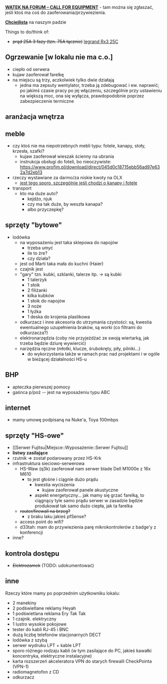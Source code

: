 [**WĄTEK NA FORUM – CALL FOR EQUIPMENT**](https://forum.hs-ldz.pl/t/call-for-equipment/81/4) - tam można się zgłaszać, jeśli ktoś ma coś do zaoferowania/przywiezienia.

[**Chciejlista**](https://pad.hs-ldz.pl/zJTFVOuMSLCqr8MAXqGnjQ#) na naszym padzie

Things to do/think of:
- ~~prąd 25A 3 fazy (tzn. 75A łącznie)~~ [legrand Rx3 25C](https://i.imgur.com/c1O0dQ3.jpeg)

## Ogrzewanie [w lokalu nie ma c.o.]
  - ciepło od serwera
  - kujaw zaoferował farelkę
  - na miejscu są trzy, aczkolwiek tylko dwie działają
    - jedna ma zepsuty wentylator, trzeba ją zdebugować i ew. naprawić; po jakimś czasie pracy po jej włączeniu, szczególnie przy ustawieniu na większą moc, ona się wyłącza, prawdopodobnie poprzez zabezpieczenie termiczne

## aranżacja wnętrza

## meble
  - czy ktoś nie ma niepotrzebnych mebli typu: fotele, kanapy, stoły, krzesła, szafki?
    - kujaw zaoferował wieszak ścienny na ubrania
    - instrukcja obsługi do foteli, bo nieoczywiste: https://www.profim.pl/download/direct/045d0c18715ebb56ad97e632a7d2eb13
  - rzeczy wystawiane za darmo/za niskie kwoty na OLX
    - [jest tego sporo, szczególnie jeśli chodzi o kanapy i fotele](https://www.olx.pl/dom-ogrod/meble/lodz/?search[filter_float_price%3Ato]=10)
  - transport
    - kto ma duże auto?
      - kejdżo, njuk
      - czy ma tak duże, by weszła kanapa?
      - albo przyczepkę?

## sprzęty "bytowe"
  - lodówka
    - na wyposażeniu jest taka sklepowa do napojów
      - trzeba umyć
      - ile to żre?
      - czy działa?
    - jest od Marti taka mała do kuchni (Haier)
    - czajnik jest
    - "gary" tzn. kubki, szklanki, talerze itp. -> są kubki
      - 1 talerzyk
      - 1 słoik
      - 2 filiżanki
      - kilka kubków
      - 1 słoik do napojów
      - 3 noże
      - 1 łyżka
      - 1 deska do krojenia plastikowa
    - odkurzacz i inne akcesoria do utrzymania czystości: są, kwestia ewentualnego uzupełnienia braków, są worki (co filtrami do odkurzacza?)
    - elektronarzędzia (coby nie przyjeżdżać ze swoją wiertarką, jak trzeba będzie dziurę wywiercić)
    - narzędzia ręczne (młotki, klucze, śrubokręty, piły, pilniki...)
      - do wykorzystania także w ramach prac nad projektami i w ogóle w bieżącej działalności HS-u

## BHP

- apteczka pierwszej pomocy
- gaśnca p/poż -- jest na wyposażeniu typu ABC

## internet

  - mamy umowę podpisaną na Nuke'a, Toya 100mbps

## sprzęty "HS-owe"
  - [[Serwer Fujitsu|Miejsce::Wyposażenie::Serwer Fujitsu]]
  - __listwy zasilające__
  - rzutnik => został podarowany przez HS-Krk
  - infrastruktura sieciowo-serwerowa
    - HS-Waw (q3k) zaoferował nam serwer blade Dell M1000e z 16x M610
      - to jest głośne i ciągnie dużo prądu
        - kwestia wyciszenia
          - kujaw zaoferował panele akustyczne
        - aspekt energetyczny... jak mamy się grzać farelką, to ciągnący tyle samo prądu serwer w zasadzie będzie produkował tak samo dużo ciepła, jak ta farelka
    - ~~router/firewall na brzeg?~~
      - z braku laku jakieś pfSense?
    - access point do wifi?
    - d33tah: mam do przywiezienia parę mikrokontrolerów z badge'y z konferencji
  - inne?

## kontrola dostępu
  - ~~Elektrozamek~~ (TODO: udokumentować)

## inne

Rzeczy które mamy po poprzednim użytkowniku lokalu:

  - 2 manekiny
  - 2 podświetlane reklamy Heyah
  - 1 podświetlana reklama Ery Tak Tak
  - 1 czajnik. elektryczny
  - 1 lustro wysokie pokojowe
  - tester do kabli RJ-45 i BNC
  - dużą liczbę telefonów stacjonarnych DECT
  - lodówka z szybą
  - serwer wydruku LPT + kable LPT
  - sporo różnego rodzaju kabli (w tym zasilające do PC, jakieś kawałki koncentryka, elektryczne instalacyjne)
  - karta rozszerzeń akceleratora VPN do starych firewalli CheckPointa (VPN-1)
  - radiomagnetofon z CD
  - odkurzacz